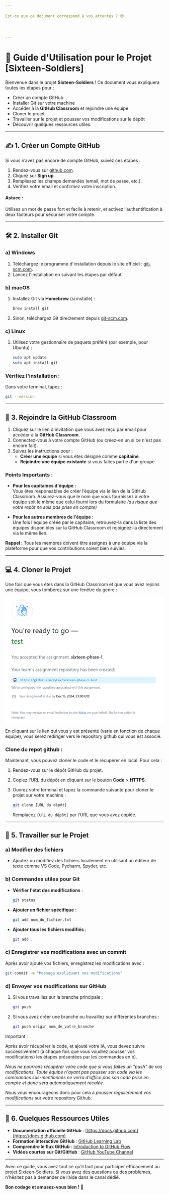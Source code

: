 ```yaml
---

Est-ce que ce document correspond à vos attentes ? 😊



---
```


# 🚀 Guide d'Utilisation pour le Projet [Sixteen-Soldiers]  

Bienvenue dans le projet **Sixteen-Soldiers** ! Ce document vous expliquera toutes les étapes pour :  
- Créer un compte GitHub  
- Installer Git sur votre machine  
- Accéder à la **GitHub Classroom** et rejoindre une équipe  
- Cloner le projet  
- Travailler sur le projet et pousser vos modifications sur le dépôt  
- Découvrir quelques ressources utiles.  

---

## ✍️ 1. Créer un Compte GitHub  

Si vous n’avez pas encore de compte GitHub, suivez ces étapes :  
1. Rendez-vous sur [github.com](https://github.com).  
2. Cliquez sur **Sign up**.  
3. Remplissez les champs demandés (email, mot de passe, etc.).  
4. Vérifiez votre email et confirmez votre inscription.  

#### Astuce : 
Utilisez un mot de passe fort et facile à retenir, et activez l’authentification à deux facteurs pour sécuriser votre compte.  

---

## 🛠️ 2. Installer Git  

### a) Windows  
1. Téléchargez le programme d'installation depuis le site officiel : [git-scm.com](https://git-scm.com).  
2. Lancez l'installation en suivant les étapes par défaut.  

### b) macOS  
1. Installez Git via **Homebrew** (si installé) :  
   ```bash  
   brew install git  
   ```  
2. Sinon, téléchargez Git directement depuis [git-scm.com](https://git-scm.com).  

### c) Linux  
1. Utilisez votre gestionnaire de paquets préféré (par exemple, pour Ubuntu) :  
   ```bash  
   sudo apt update  
   sudo apt install git  
   ```  

### Vérifiez l'installation :  
Dans votre terminal, tapez :  
```bash  
git --version  
```  

---


## 👥 3. Rejoindre la GitHub Classroom  

1. Cliquez sur le lien d'invitation que vous avez reçu par email pour accéder à la **GitHub Classroom**.  
2. Connectez-vous à votre compte GitHub (ou créez-en un si ce n'est pas encore fait).  
3. Suivez les instructions pour :  
   - **Créer une équipe** si vous êtes désigné comme **capitaine**.  
   - **Rejoindre une équipe existante** si vous faites partie d'un groupe.  

### Points Importants :  

- **Pour les capitaines d'équipe :**  
    Vous êtes responsables de créer l’équipe via le lien de la GitHub Classroom. Assurez-vous que le nom que vous fournissez à votre équipe soit le même que celui fourni lors du formulaire *(au risque que votre repôt ne sois pas prise en compte)*

- **Pour les autres membres de l'équipe :**  
    Une fois l'équipe créée par le capitaine, retrouvez-la dans la liste des équipes disponibles sur la GitHub Classroom et rejoignez-la directement via le même lien.  


**Rappel :** Tous les membres doivent être assignés à une équipe via la plateforme pour que vos contributions soient bien suivies.  



---

## 💻 4. Cloner le Projet  

Une fois que vous êtes dans la GitHub Classroom et que vous avez rejoins une équipe, vous tomberez sur une fenêtre du genre : 

![alt text](/assets/images/docs/doc_github.png)

En cliquant sur le lien qui vous y est présenté (varie en fonction de chaque équipe), vous serez rediriger vers le repository github qui vous est associé. 

### Clone du repot github :
Maintenant, vous pouvez cloner le code et le récupérer en local. Pour cela : 

1. Rendez-vous sur le dépôt GitHub du projet.

2. Copiez l’URL du dépôt en cliquant sur le bouton **Code** > **HTTPS**.  

3. Ouvrez votre terminal et tapez la commande suivante pour cloner le projet sur votre machine : 

   ```bash  
   git clone [URL du dépôt]  
   ```  
   Remplacez `[URL du dépôt]` par l’URL que vous avez copiée.  

---

## 🔨 5. Travailler sur le Projet  

### a) Modifier des fichiers  
- Ajoutez ou modifiez des fichiers localement en utilisant un éditeur de texte comme VS Code, Pycharm, Spyder, etc.  

### b) Commandes utiles pour Git  
- **Vérifier l'état des modifications** :  
   ```bash  
   git status  
   ```  
- **Ajouter un fichier spécifique** :  
   ```bash  
   git add nom_du_fichier.txt  
   ```  
- **Ajouter tous les fichiers modifiés** :  
   ```bash  
   git add .  
   ```  

### c) Enregistrer vos modifications avec un commit  
Après avoir ajouté vos fichiers, enregistrez les modifications avec :  
```bash  
git commit -m "Message expliquant vos modifications"  
```  

### d) Envoyer vos modifications sur GitHub  
1. Si vous travaillez sur la branche principale :  
   ```bash  
   git push  
   ```  
2. Si vous avez créer une branche ou travaillez sur différentes branches :  
   ```bash  
   git push origin nom_de_votre_branche  
   ```  


Important :

Après avoir récupérer le code, et ajouté votre IA, vous devez suivre successivement (à chaque fois que vous voudrez pousser vos modifications) les étapes présentées par les commandes en b).

*Nous ne pourrons récupérer votre code que si vous faites un "push" de vos modifications. Toute équipe n'ayant pas pousser son code via les commandes sus-mentionnés ne verra d'office pas son code prise en compte et donc sera automatiquement recalée.*

Nous vous encourageons donc pour cela à *pousser régulièrement vos modifications* sur votre repository Github.

---

## 🌟 6. Quelques Ressources Utiles  

- **Documentation officielle GitHub** : [https://docs.github.com](https://docs.github.com)  
- **Formation interactive GitHub** : [GitHub Learning Lab](https://lab.github.com/)  
- **Comprendre le flux GitHub** : [Introduction to GitHub Flow](https://guides.github.com/introduction/flow/)  
- **Vidéos courtes sur Git/GitHub** : [GitHub YouTube Channel](https://www.youtube.com/github)  

---

Avec ce guide, vous avez tout ce qu’il faut pour participer efficacement au projet Sixteen-Soldiers. Si vous avez des questions ou des problèmes, n’hésitez pas à demander de l’aide dans le canal dédié.  

**Bon codage et amusez-vous bien !** 🎉  